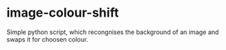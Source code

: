 # image-colour-shift

Simple python script, which recongnises the background of an image and swaps it for choosen colour.

